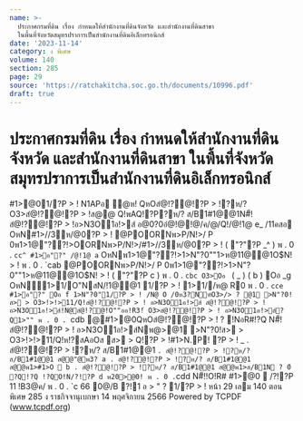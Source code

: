 ```yaml
---
name: >-
  ประกาศกรมที่ดิน เรื่อง กำหนดให้สำนักงานที่ดินจังหวัด และสำนักงานที่ดินสาขา
  ในพื้นที่จังหวัดสมุทรปราการเป็นสำนักงานที่ดินอิเล็กทรอนิกส์
date: '2023-11-14'
category: ง พิเศษ
volume: 140
section: 285
page: 29
source: 'https://ratchakitcha.soc.go.th/documents/10996.pdf'
draft: true
---
```


# ประกาศกรมที่ดิน เรื่อง กำหนดให้สำนักงานที่ดินจังหวัด และสำนักงานที่ดินสาขา ในพื้นที่จังหวัดสมุทรปราการเป็นสำนักงานที่ดินอิเล็กทรอนิกส์

#1>@01/?P > ! N1APอ ํ@ห! QหOสํ@!?@!?P > !?ห/? O3>สํ@!?@!?P > !ส@@ Q!พAQ!?P?ห/? ส/B1#1@@1N#็!สํ@!?@!?P > !อ>N3O1อ!>ส์ อ@0?0อํ@!@!@/ค/@/Q!/@!1@ e_ /11คสอ OหN#1>//3ห/@0?P > ! @POORNพ>P/N!>/ P 0พ1>1@"??!>OORNพ>P/N!>/#1>//3ห/@0?P > ! ( "?"?P _^ ) พ . 0 . `cc^ #1>อ"?" /@!1@ a` OหNพ1>1@"??!>1>N"?0""1>ห@11@@1O$N! > ! พ . 0 . `cab @POORNพ>P/N!>/ P 0พ1>1@"??!>1>N"?0""1>ห@11@@1O$N! > ! ( "?"?P c ) พ . 0 . `cbc O3>Oอ ` ( _ ) ( b ) Oอ _g OหN1>1/O"NสN/!1@@1 1/?P > ! 1>1//ห@ R0 พ . 0 . `cce #1>อ"?" Oอ f 1>N"?0"1/?P > ! /N@ O /0ห3?Nฑ์O3>/> ? @1 >N"?0!ส> > O3>!>!>11/Q!สํ@!?@!?P > ! อ>N3O1อ!>ส์ สํ@!?@!?P > !อ>N3O1อ!>ส์!N@สํ@!?@!O""ออ!R3!์ O3>สํ@!?@!?P > ! อ>N3O1อ!>ส์?Q1>"" พ . 0 . `cdb @#1>@0QหOสํ@!?@!?P > ! ? !NอR#!?Q N#็!สํ@!?@!?P > ! อ>N3O1อ!>ส์Nพ@>@1 >N"?0!ส> > O3>!>!>11/Q!ห!?สAอOส ส> > Q!?P > !#1>N.P! ?P > ! _ . สํ@!?@!?P > !?ห/? ส/B1#1@@1 ` . สํ@!?@!?P > !?ห/? ส/B1#1@@1 ส@@"@พ3? a . สํ@!?@!?P > !?ห/? ส/B1#1@@1 ส@@พ1>#1>O  b . สํ@!?@!?P > !?ห/? ส/B1#1@@1 ส@@พ1>ส/B1N ? 0์ ?Q!?Q !?QO!N/?!?P d พ20>@0! พ . 0 . `cdd N#็!!O!R# #1>@0  /?!?P 11 !B3@ค/ พ . 0 . `c 66 0@/B ?!1 อ > " ? 1/?P > ! หน้า 29 เลม 140 ตอนพิเศษ 285 ง ราชกิจจานุเบกษา 14 พฤศจิกายน 2566 Powered by TCPDF (www.tcpdf.org)

